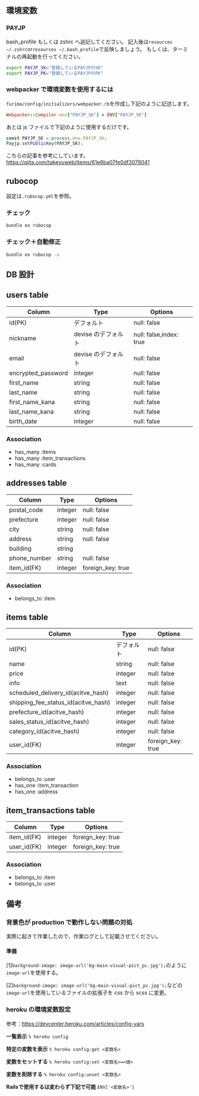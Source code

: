 ## 環境変数

### PAYJP

bash_profile もしくは zshrc へ追記してください。
記入後は`resources ~/.zshrc`or`resources ~/.bash_profile`で反映しましょう。
もしくは、ターミナルの再起動を行ってください。

```bash
export PAYJP_SK="登録しているPAYJPのSK"
export PAYJP_PK="登録しているPAYJPのPK"
```

### webpacker で環境変数を使用するには

`furima/config/initializers/webpacker.rb`を作成し下記のように記述します。

```ruby
Webpacker::Compiler.env["PAYJP_SK"] = ENV["PAYJP_SK"]
```

あとは js ファイルで下記のように使用するだけです。

```javascript
const PAYJP_SK = process.env.PAYJP_SK;
Payjp.setPublicKey(PAYJP_SK);
```

こちらの記事を参考にしています。
https://qiita.com/takeyuweb/items/61e6ba07fe0df3079041

## rubocop

設定は`.rubocop.yml`を参照。

### チェック

```bash
bundle ex rubocop
```

### チェック＋自動修正

```bash
bundle ex rubocop -a
```

## DB 設計

## users table

| Column             | Type                | Options                 |
|--------------------|---------------------|-------------------------|
| id(PK)             | デフォルト          | null: false             |
| nickname           | devise のデフォルト | null: false,index: true |
| email              | devise のデフォルト | null: false             |
| encrypted_password | integer             | null: false             |
| first_name         | string              | null: false             |
| last_name          | string              | null: false             |
| first_name_kana    | string              | null: false             |
| last_name_kana     | string              | null: false             |
| birth_date         | integer             | null: false             |

### Association

* has_many :items
* has_many :item_transactions
* has_many :cards

## addresses table

| Column       | Type    | Options           |
|--------------|---------|-------------------|
| postal_code  | integer | null: false       |
| prefecture   | integer | null: false       |
| city         | string  | null: false       |
| address      | string  | null: false       |
| building     | string  |                   |
| phone_number | string  | null: false       |
| item_id(FK)  | integer | foreign_key: true |

### Association

* belongs_to :item

## items table

| Column                              | Type       | Options           |
|-------------------------------------|------------|-------------------|
| id(PK)                              | デフォルト | null: false       |
| name                                | string     | null: false       |
| price                               | integer    | null: false       |
| info                                | text       | null: false       |
| scheduled_delivery_id(acitve_hash)  | integer    | null: false       |
| shipping_fee_status_id(acitve_hash) | integer    | null: false       |
| prefecture_id(acitve_hash)          | integer    | null: false       |
| sales_status_id(acitve_hash)        | integer    | null: false       |
| category_id(acitve_hash)            | integer    | null: false       |
| user_id(FK)                         | integer    | foreign_key: true |

### Association

- belongs_to :user
- has_one :item_transaction
- has_one :address

## item_transactions table

| Column      | Type    | Options           |
|-------------|---------|-------------------|
| item_id(FK) | integer | foreign_key: true |
| user_id(FK) | integer | foreign_key: true |

### Association

- belongs_to :item
- belongs_to :user

## 備考

### 背景色が production で動作しない問題の対処

実際に起きて作業したので、作業ログとして記載させてください。

#### 準備

[1]`background-image: image-url('bg-main-visual-pict_pc.jpg');`のように`image-url`を使用する。

[2]`background-image: image-url('bg-main-visual-pict_pc.jpg');`などの`image-url`を使用しているファイルの拡張子を css から scss に変更。

### heroku の環境変数設定

参考：https://devcenter.heroku.com/articles/config-vars

**一覧表示**
`% heroku config`

**特定の変数を表示**
`% heroku config:get <変数名>`

**変数をセットする**
`% heroku config:set <変数名>=<値>`

**変数を削除する**
`% heroku config:unset <変数名>`

**Railsで使用するは変わらず下記で可能**
`ENV['<変数名>']`
